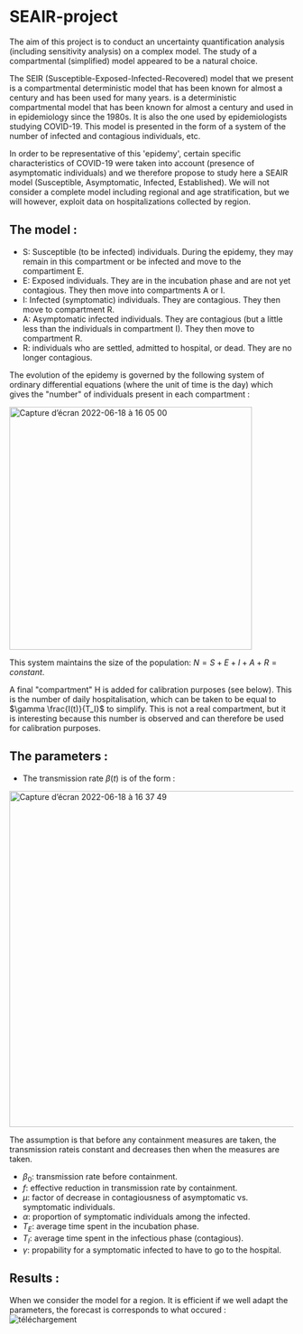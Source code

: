 # SEAIR-project

The aim of this project is to conduct an uncertainty quantification analysis (including sensitivity analysis) on a complex model. The study of a compartmental (simplified) model appeared to be a natural choice.

The SEIR (Susceptible-Exposed-Infected-Recovered) model that we present is a compartmental deterministic model that has been known for almost a century and has been used for many years. is a deterministic compartmental model that has been known for almost a century and used in in epidemiology since the 1980s. It is also the one used by epidemiologists studying COVID-19. This model is presented in the form of a system of the number of infected and contagious individuals, etc.

In order to be representative of this 'epidemy', certain specific characteristics of COVID-19 were taken into account (presence of asymptomatic individuals) and we therefore propose to study here a SEAIR model (Susceptible, Asymptomatic, Infected, Established). We will not consider a complete model including regional and age stratification, but we will however, exploit data on hospitalizations collected by region.


## The model : 

- S: Susceptible (to be infected) individuals. During the epidemy, they may remain in this compartment or be infected and move to the
compartiment E.
- E: Exposed individuals. They are in the incubation phase and are not yet contagious. They then move into compartments A or I.
- I: Infected (symptomatic) individuals. They are contagious. They then move to compartment R.
- A: Asymptomatic infected individuals. They are contagious (but a little less than the individuals in compartment I). They then move to compartment R.
- R: individuals who are settled, admitted to hospital, or dead. They are no longer contagious.


The evolution of the epidemy is governed by the following system of ordinary differential equations (where the unit of time is the day) which gives the "number" of individuals present in each compartment :

<img width="430" alt="Capture d’écran 2022-06-18 à 16 05 00" src="https://user-images.githubusercontent.com/80846462/174442031-6132ec3d-cd39-492d-a6b1-f7de40126878.png">


This system maintains the size of the population:
$N = S + E + I + A + R = constant.$


A final "compartment" H is added for calibration purposes (see below).
This is the number of daily hospitalisation, which can be taken to be equal to $\gamma \frac{I(t)}{T_I}$ to simplify. This is not a real compartment, but it is interesting because this number is observed and can therefore be used for calibration purposes.


## The parameters : 

- The transmission rate $\beta(t)$ is of the form : 
<img width="595" alt="Capture d’écran 2022-06-18 à 16 37 49" src="https://user-images.githubusercontent.com/80846462/174443271-04183fc6-491d-4829-8da0-268f2f43cafe.png">


The assumption is that before any containment measures are taken, the transmission rateis constant and decreases then when the measures are taken.

- $\beta_0$: transmission rate before containment.
- $f$: effective reduction in transmission rate by containment.
- $\mu$: factor of decrease in contagiousness of asymptomatic vs. symptomatic individuals.
- $\alpha$: proportion of symptomatic individuals among the infected.
- $T_E$: average time spent in the incubation phase.
- $T_I$: average time spent in the infectious phase (contagious).
- $\gamma$: propability for a symptomatic infected to have to go to the hospital.



## Results : 
 
 
 When we consider the model for a region. It is efficient if we well adapt the parameters, the forecast is corresponds to what occured :  
 ![téléchargement](https://user-images.githubusercontent.com/80846462/174444050-ab90bfd9-a6c2-466a-8d58-3e67d146b6a1.png)
